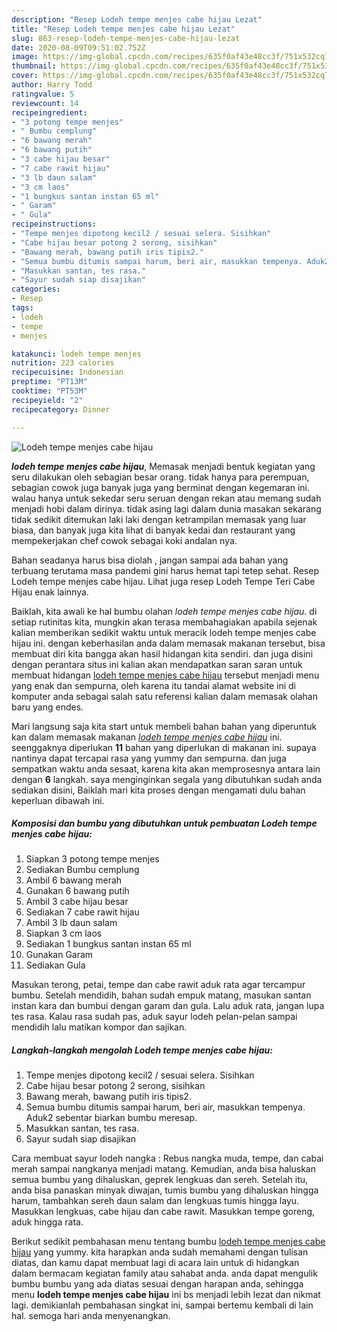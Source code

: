 ```yaml
---
description: "Resep Lodeh tempe menjes cabe hijau Lezat"
title: "Resep Lodeh tempe menjes cabe hijau Lezat"
slug: 863-resep-lodeh-tempe-menjes-cabe-hijau-lezat
date: 2020-08-09T09:51:02.752Z
image: https://img-global.cpcdn.com/recipes/635f0af43e48cc3f/751x532cq70/lodeh-tempe-menjes-cabe-hijau-foto-resep-utama.jpg
thumbnail: https://img-global.cpcdn.com/recipes/635f0af43e48cc3f/751x532cq70/lodeh-tempe-menjes-cabe-hijau-foto-resep-utama.jpg
cover: https://img-global.cpcdn.com/recipes/635f0af43e48cc3f/751x532cq70/lodeh-tempe-menjes-cabe-hijau-foto-resep-utama.jpg
author: Harry Todd
ratingvalue: 5
reviewcount: 14
recipeingredient:
- "3 potong tempe menjes"
- " Bumbu cemplung"
- "6 bawang merah"
- "6 bawang putih"
- "3 cabe hijau besar"
- "7 cabe rawit hijau"
- "3 lb daun salam"
- "3 cm laos"
- "1 bungkus santan instan 65 ml"
- " Garam"
- " Gula"
recipeinstructions:
- "Tempe menjes dipotong kecil2 / sesuai selera. Sisihkan"
- "Cabe hijau besar potong 2 serong, sisihkan"
- "Bawang merah, bawang putih iris tipis2."
- "Semua bumbu ditumis sampai harum, beri air, masukkan tempenya. Aduk2 sebentar biarkan bumbu meresap."
- "Masukkan santan, tes rasa."
- "Sayur sudah siap disajikan"
categories:
- Resep
tags:
- lodeh
- tempe
- menjes

katakunci: lodeh tempe menjes 
nutrition: 223 calories
recipecuisine: Indonesian
preptime: "PT13M"
cooktime: "PT53M"
recipeyield: "2"
recipecategory: Dinner

---
```



![Lodeh tempe menjes cabe hijau](https://img-global.cpcdn.com/recipes/635f0af43e48cc3f/751x532cq70/lodeh-tempe-menjes-cabe-hijau-foto-resep-utama.jpg)

<b><i>lodeh tempe menjes cabe hijau</i></b>, Memasak menjadi bentuk kegiatan yang seru dilakukan oleh sebagian besar orang. tidak hanya para perempuan, sebagian cowok juga banyak juga yang berminat dengan kegemaran ini. walau hanya untuk sekedar seru seruan dengan rekan atau memang sudah menjadi hobi dalam dirinya. tidak asing lagi dalam dunia masakan sekarang tidak sedikit ditemukan laki laki dengan ketrampilan memasak yang luar biasa, dan banyak juga kita lihat di banyak kedai dan restaurant yang mempekerjakan chef cowok sebagai koki andalan nya.

Bahan seadanya harus bisa diolah , jangan sampai ada bahan yang terbuang terutama masa pandemi gini harus hemat tapi tetep sehat. Resep Lodeh tempe menjes cabe hijau. Lihat juga resep Lodeh Tempe Teri Cabe Hijau enak lainnya.

Baiklah, kita awali ke hal bumbu olahan <i>lodeh tempe menjes cabe hijau</i>. di setiap rutinitas kita, mungkin akan terasa membahagiakan apabila sejenak kalian memberikan sedikit waktu untuk meracik lodeh tempe menjes cabe hijau ini. dengan keberhasilan anda dalam memasak makanan tersebut, bisa membuat diri kita bangga akan hasil hidangan kita sendiri. dan juga disini dengan perantara situs ini kalian akan mendapatkan saran saran untuk membuat hidangan <u>lodeh tempe menjes cabe hijau</u> tersebut menjadi menu yang enak dan sempurna, oleh karena itu tandai alamat website ini di komputer anda sebagai salah satu referensi kalian dalam memasak olahan baru yang endes.


Mari langsung saja kita start untuk membeli bahan bahan yang diperuntuk kan dalam memasak makanan <u><i>lodeh tempe menjes cabe hijau</i></u> ini. seenggaknya diperlukan <b>11</b> bahan yang diperlukan di makanan ini. supaya nantinya dapat tercapai rasa yang yummy dan sempurna. dan juga sempatkan waktu anda sesaat, karena kita akan memprosesnya antara lain dengan <b>6</b> langkah. saya menginginkan segala yang dibutuhkan sudah anda sediakan disini, Baiklah mari kita proses dengan mengamati dulu bahan keperluan dibawah ini.

<!--inarticleads1-->

##### Komposisi dan bumbu yang dibutuhkan untuk pembuatan Lodeh tempe menjes cabe hijau:

1. Siapkan 3 potong tempe menjes
1. Sediakan  Bumbu cemplung
1. Ambil 6 bawang merah
1. Gunakan 6 bawang putih
1. Ambil 3 cabe hijau besar
1. Sediakan 7 cabe rawit hijau
1. Ambil 3 lb daun salam
1. Siapkan 3 cm laos
1. Sediakan 1 bungkus santan instan 65 ml
1. Gunakan  Garam
1. Sediakan  Gula


Masukan terong, petai, tempe dan cabe rawit aduk rata agar tercampur bumbu. Setelah mendidih, bahan sudah empuk matang, masukan santan instan kara dan bumbui dengan garam dan gula. Lalu aduk rata, jangan lupa tes rasa. Kalau rasa sudah pas, aduk sayur lodeh pelan-pelan sampai mendidih lalu matikan kompor dan sajikan. 

<!--inarticleads2-->

##### Langkah-langkah mengolah Lodeh tempe menjes cabe hijau:

1. Tempe menjes dipotong kecil2 / sesuai selera. Sisihkan
1. Cabe hijau besar potong 2 serong, sisihkan
1. Bawang merah, bawang putih iris tipis2.
1. Semua bumbu ditumis sampai harum, beri air, masukkan tempenya. Aduk2 sebentar biarkan bumbu meresap.
1. Masukkan santan, tes rasa.
1. Sayur sudah siap disajikan


Cara membuat sayur lodeh nangka : Rebus nangka muda, tempe, dan cabai merah sampai nangkanya menjadi matang. Kemudian, anda bisa haluskan semua bumbu yang dihaluskan, geprek lengkuas dan sereh. Setelah itu, anda bisa panaskan minyak diwajan, tumis bumbu yang dihaluskan hingga harum, tambahkan sereh daun salam dan lengkuas tumis hingga layu. Masukkan lengkuas, cabe hijau dan cabe rawit. Masukkan tempe goreng, aduk hingga rata. 

Berikut sedikit pembahasan menu tentang bumbu <u>lodeh tempe menjes cabe hijau</u> yang yummy. kita harapkan anda sudah memahami dengan tulisan diatas, dan kamu dapat membuat lagi di acara lain untuk di hidangkan dalam bermacam kegiatan family atau sahabat anda. anda dapat mengulik bumbu bumbu yang ada diatas sesuai dengan harapan anda, sehingga menu <b>lodeh tempe menjes cabe hijau</b> ini bs menjadi lebih lezat dan nikmat lagi. demikianlah pembahasan singkat ini, sampai bertemu kembali di lain hal. semoga hari anda menyenangkan.
